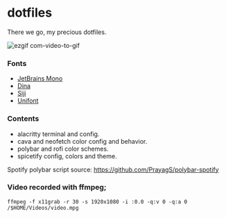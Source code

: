 # dotfiles
There we go, my precious dotfiles.

![ezgif com-video-to-gif](https://user-images.githubusercontent.com/48527821/102897129-cdccbf80-4467-11eb-840c-39506869fb36.gif)

### Fonts
- [JetBrains Mono](https://www.jetbrains.com/es-es/lp/mono/)
- [Dina](https://www.dcmembers.com/jibsen/download/61/)
- [Siji](https://github.com/stark/siji)
- [Unifont](https://fontlibrary.org/en/font/gnu-unifont)

### Contents
- alacritty terminal and config.<br>
- cava and neofetch color config and behavior.<br>
- polybar and rofi color schemes.<br>
- spicetify config, colors and theme.<br>

Spotify polybar script source: https://github.com/PrayagS/polybar-spotify

### Video recorded with ffmpeg;
```
ffmpeg -f x11grab -r 30 -s 1920x1080 -i :0.0 -q:v 0 -q:a 0 /$HOME/Videos/video.mpg
```

